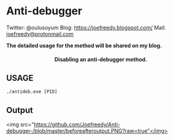 # Anti-debugger

Twitter: @oulusoyum
Blog: https://joefreedy.blogspot.com/
Mail: joefreedy@protonmail.com

<b>The detailed usage for the method will be shared on my blog.</b>

<h4 align="center">Disabling an anti-debugger method.</h4>


## USAGE

```
./antideb.exe [PID] 
```

## Output

<img src="https://github.com/Joefreedy/Anti-debugger-/blob/master/beforeafteroutput.PNG?raw=true"</img>

